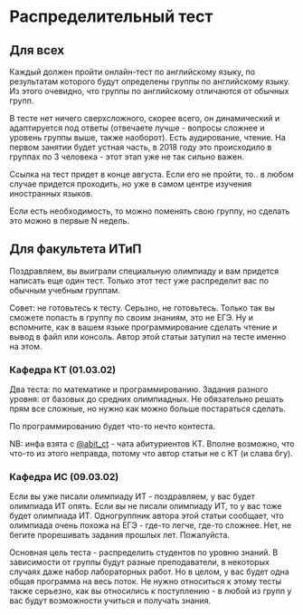 # Распределительный тест

## Для всех

Каждый должен пройти онлайн-тест по английскому языку, по результатам которого будут определены группы по английскому языку. Из этого очевидно, что группы по английскому отличаются от обычных групп.

В тесте нет ничего сверхсложного, скорее всего, он динамический и адаптируется под ответы (отвечаете лучше - вопросы сложнее и уровень группы выше, также наоборот). Есть аудирование, чтение. На первом занятии будет устная часть, в 2018 году это происходило в группах по 3 человека - этот этап уже не так сильно важен.

Ссылка на тест придет в конце августа. Если его не пройти, то.. в любом случае придется проходить, но уже в самом центре изучения иностранных языков.

Если есть необходимость, то можно поменять свою группу, но сделать это можно в первые N недель.

## Для факультета ИТиП

Поздравляем, вы выиграли специальную олимпиаду и вам придется написать еще один тест. Только этот тест уже распределит вас по обычным учебным группам.

Совет: не готовьтесь к тесту. Серьзно, не готовьтесь. Только так вы сможете попасть в группу по своим знаниям, это не ЕГЭ. Ну и вспомните, как в вашем языке программирование сделать чтение и вывод в файл или консоль. Автор этой статьи затупил на тесте именно на этом.

### Кафедра КТ (01.03.02)

Два теста: по математике и программированию. Задания разного уровня: от базовых до средних олимпиадных. Не обязательно решать прям все сложные, но нужно как можно больше постараться сделать.

По программированию будет что-то нечто контеста.

NB: инфа взята с [@abit_ct](https://t.me/abit_ct) - чата абитуриентов КТ. Вполне возможно, что что-то из этого неправда, потому что автор статьи не с КТ (и слава бгу).

### Кафедра ИС (09.03.02)

Если вы уже писали олимпиаду ИТ - поздравляем, у вас будет олимпиада ИТ опять. Если вы не писали олимпиаду ИТ, то у вас тоже будет олимпиада ИТ. Одногруппник автора этой статьи сообщает, что олимпиада очень похожа на ЕГЭ - где-то легче, где-то сложнее. Нет, не бегите прорешивать задания прошлых лет. Пожалуйста.

Основная цель теста - распределить студентов по уровню знаний. В зависимости от группы будут разные преподаватели, в некоторых случаях даже набор лабораторных работ. Но в целом, у вас будет одна общая программа на весь поток. Не нужно относиться к этому тесты также серьезно, как вы относились к поступлению - в любой из групп у вас будут возможности учиться и получать знания.